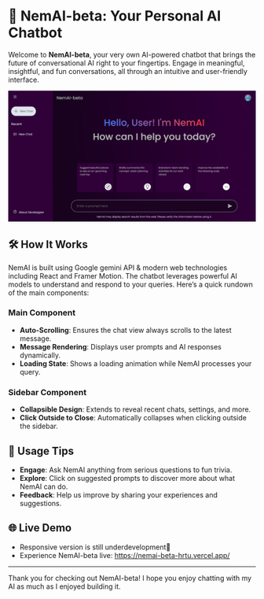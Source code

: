 # 🚀 NemAI-beta: Your Personal AI Chatbot

Welcome to **NemAI-beta**, your very own AI-powered chatbot that brings the future of conversational AI right to your fingertips. Engage in meaningful, insightful, and fun conversations, all through an intuitive and user-friendly interface.

![NemAI-beta Screenshot](Screenshots/interface.png)

## 🛠️ How It Works

NemAI is built using Google gemini API & modern web technologies including React and Framer Motion. The chatbot leverages powerful AI models to understand and respond to your queries. Here’s a quick rundown of the main components:

### Main Component

- **Auto-Scrolling**: Ensures the chat view always scrolls to the latest message.
- **Message Rendering**: Displays user prompts and AI responses dynamically.
- **Loading State**: Shows a loading animation while NemAI processes your query.

### Sidebar Component

- **Collapsible Design**: Extends to reveal recent chats, settings, and more.
- **Click Outside to Close**: Automatically collapses when clicking outside the sidebar.

## 💬 Usage Tips

- **Engage**: Ask NemAI anything from serious questions to fun trivia.
- **Explore**: Click on suggested prompts to discover more about what NemAI can do.
- **Feedback**: Help us improve by sharing your experiences and suggestions.

## 🌐 Live Demo

- Responsive version is still underdevelopment🚧
- Experience NemAI-beta live: https://nemai-beta-hrtu.vercel.app/


---

Thank you for checking out NemAI-beta! I hope you enjoy chatting with my AI as much as I enjoyed building it.
